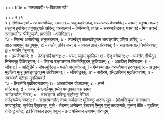 +++
title = "तत्त्वबदवी-१-विळक्क उरै"

+++
१।१  
१। देशिकेन्द्राणां – आसार्यर्गळिऩ्, प्रसादात् – अनुक्रहत्तिऩाल्, पर-अवर-विभागवित् - उयर्न्द तत्तुवम् ताऴ्न्द तत्तुवम् इवऱ्ऱिऩ् पागुबाडुगळै अऱिन्दु, परमात्मानं – ऎम्बॆरुमाऩै, प्रपन्नः – सरणमडैन्दवऩ्, परमं पदं - मिग उयर्न्द स्ताऩमागिऱ श्रीवैगुण्डत्तै, प्राप्नोति - अडैगिऱाऩ्।  
"a - सिऱन्द आसार्यऩदु अनुक्रहत्ताल्; b - उयर्न्ददुम् ताऴ्न्दवैयुमाऩ तत्वङ्गळैप् पऱ्ऱिय अऱिवु; c - सादनमागवुम् पलऩुगवुम्; d - तऩ्ऩैत् तविर मऱ्ऱ; e - स्वरूबत्ताल् तरिप्पवऩ्; f - सङ्गल्बत्ताल् नियमिप्पवऩ्; g - पयऩैप् पॆऱुमवऩ्;  
a - इयऱ्कैयागवे; b - पॆरुङ्गॊडैयाळऩ्: c - परम्, व्यूहम् मुदलिय; d - ऐन्दु वगैयाऩ; e - पाबत्तैत् तीर्प्पदुम् निऩैत्तऱ्कु ऎळियदुमाऩ; f - सिऱन्द मङ्गळमाऩ तिरुमेऩियुडऩ् कूडियवऩ्; g - अळविल् सिऱियदाऩ; h - जीवऩ्; i - अऱिवुडैमै - सॆयल्बुरिदल् - पलऩै अनुबवित्तल्; j - ऎम्बॆरुमाऩाल् वरुमवैयाय् इरुक्कुम्; k - सत्तुवम् मुदलिय मूऩ्ऱु कुणङ्गळुक्कुम् उऱैविडमाऩ; l - जीवर्गळुक्कु; m - सरीरम्, इन्द्तिरियम् मुदलियऩवाग; n - स्वरूबत्तै मऱैत्तल् मुदलियवऱ्ऱै  
"a - तिरुमेऩि मुदलियऩवागम्; b - आच्चर्यमाऩ पोक्यवस्तु; c - तऩ्ऩै  
यऩ्ऱि मऱ्ऱ; d - पाबच् चॆयल्गळैयुम् इम्मैप् पयऩुक्कागक् काम्य  
कर्मङ्गळैच् चॆय्दल्; e - तत्वङ्गळै अऱिन्दु मऱुमैक्कु वेण्डिय  
तर्मङ्गळैच् चॆय्दल्; f - संसारबन्दत्तैत् तरुम् कर्मङ्गळ् मुत्तिक्कु अरुळ् सूड - (मोक्षत्तिऱ्कुक् कारणमाऩ पगवाऩुडैय) क्रुबैयैप् पॆऱुवदऱ्कु, मूऩ्ऱै - सेदनम् असेदनम् ईच्वरऩ् ऎऩ्ऩुम् मूऩ्ऱु तत्वङ्गळै, मुऩ्ऩम् तॆळि - मुदलिल् तॆळिन्दु कॊळ्; इत् तिक्काल् इदम् एऱ्कुम् - इन्द वऴियाल् उबायम् पॊरुन्दुम्।

